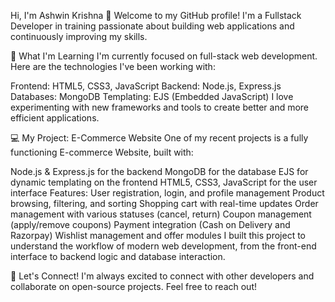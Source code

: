 Hi, I'm Ashwin Krishna 👋
Welcome to my GitHub profile! I'm a Fullstack Developer in training passionate about building web applications and continuously improving my skills.

🚀 What I'm Learning
I'm currently focused on full-stack web development. Here are the technologies I've been working with:

Frontend: HTML5, CSS3, JavaScript
Backend: Node.js, Express.js
Databases: MongoDB
Templating: EJS (Embedded JavaScript)
I love experimenting with new frameworks and tools to create better and more efficient applications.

💻 My Project: E-Commerce Website
One of my recent projects is a fully functioning E-commerce Website, built with:

Node.js & Express.js for the backend
MongoDB for the database
EJS for dynamic templating on the frontend
HTML5, CSS3, JavaScript for the user interface
Features:
User registration, login, and profile management
Product browsing, filtering, and sorting
Shopping cart with real-time updates
Order management with various statuses (cancel, return)
Coupon management (apply/remove coupons)
Payment integration (Cash on Delivery and Razorpay)
Wishlist management and offer modules
I built this project to understand the workflow of modern web development, from the front-end interface to backend logic and database interaction.

💬 Let's Connect!
I'm always excited to connect with other developers and collaborate on open-source projects. Feel free to reach out!
